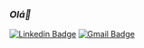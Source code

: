 ### *Olá👋*

[![Linkedin Badge](https://img.shields.io/badge/-febat.codes-blue?style=flat-square&logo=Linkedin&logoColor=white&link=https://www.linkedin.com/in/jonathan-s-araujo/)](https://www.linkedin.com/in/jonathan-s-araujo/)
[![Gmail Badge](https://img.shields.io/badge/-febat@gmail.com-c14438?style=flat-square&logo=Gmail&logoColor=white&link=mailto:jonathanaraujobetim@gmail.com)](mailto:jonathanaraujobetim@gmail.com)

<!--
**jonathan8729/jonathan8729** is a ✨ _special_ ✨ repository because its `README.md` (this file) appears on your GitHub profile.

Here are some ideas to get you started:

- 🔭 I’m currently working on ...
- 🌱 I’m currently learning ...
- 👯 I’m looking to collaborate on ...
- 🤔 I’m looking for help with ...
- 💬 Ask me about ...
- 📫 How to reach me: ...
- 😄 Pronouns: ...
- ⚡ Fun fact: ...
-->
